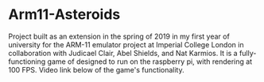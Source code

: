 # Arm11-Asteroids
Project built as an extension in the spring of 2019 in my first year of university for the ARM-11 emulator project at Imperial College London in collaboration with Judicael Clair, Abel Shields, and Nat Karmios. It is a fully-functioning game of designed to run on the raspberry pi, with rendering at 100 FPS. Video link below of the game's functionality.
